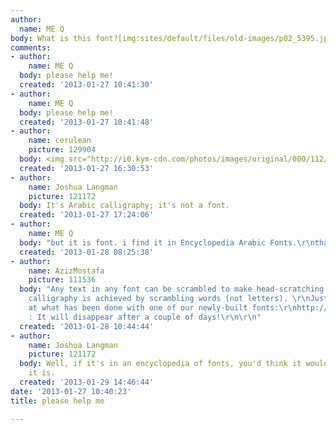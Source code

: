 ```yaml
---
author:
  name: ME Q
body: What is this font?[img:sites/default/files/old-images/p02_5395.jpg]
comments:
- author:
    name: ME Q
  body: please help me!
  created: '2013-01-27 10:41:30'
- author:
    name: ME Q
  body: please help me!
  created: '2013-01-27 10:41:48'
- author:
    name: cerulean
    picture: 129904
  body: <img src="http://i0.kym-cdn.com/photos/images/original/000/112/480/OpoQQ.jpg?1302279568">
  created: '2013-01-27 16:30:53'
- author:
    name: Joshua Langman
    picture: 121172
  body: It's Arabic calligraphy; it's not a font.
  created: '2013-01-27 17:24:06'
- author:
    name: ME Q
  body: "but it is font. i find it in Encyclopedia Arabic Fonts.\r\nthanks. :)"
  created: '2013-01-28 08:25:38'
- author:
    name: AzizMostafa
    picture: 111536
  body: "Any text in any font can be scrambled to make head-scratching game!\r\nArabic
    calligraphy is achieved by scrambling words (not letters). \r\nJust have a look
    at what has been done with one of our newly-built fonts:\r\nhttp://www.maryamsoft.com/\r\nP/S
    : It will disappear after a couple of days!\r\n\r\n"
  created: '2013-01-28 10:44:44'
- author:
    name: Joshua Langman
    picture: 121172
  body: Well, if it's in an encyclopedia of fonts, you'd think it would say what font
    it is.
  created: '2013-01-29 14:46:44'
date: '2013-01-27 10:40:23'
title: please help me

---
```

